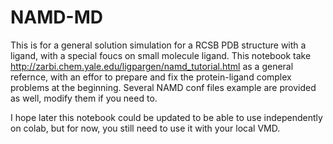 # NAMD-MD

This is for a general solution simulation for a RCSB PDB structure with a ligand, with a special foucs on small molecule ligand.
This notebook take http://zarbi.chem.yale.edu/ligpargen/namd_tutorial.html as a general refernce, with an effor to prepare and fix the protein-ligand complex problems at the beginning. Several NAMD conf files example are provided as well, modify them if you need to.

I hope later this notebook could be updated to be able to use independently on colab, but for now, you still need to use it with your local VMD.
